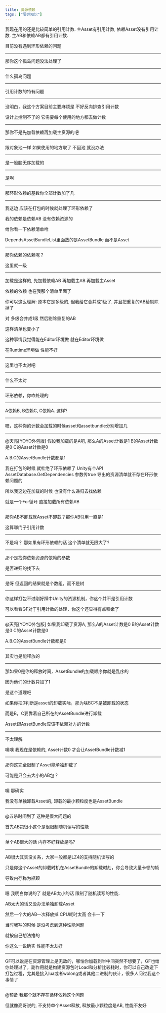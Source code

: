 ```yaml
---
title: 资源依赖
tags: ["零碎知识"]
---
```


我现在用的还是比较简单的引用计数.
主Asset有引用计数, 依赖Asset没有引用计数.
主AB和依赖AB都有引用计数. 

目前没有遇到环形依赖的问题

---

那你这个孤岛问题没法处理了

---

什么孤岛问题

---

引用计数的特有问题

---

没明白，我这个方案目前主要麻烦是 不好反向排查引用计数

设计上控制不了的  它需要每个使用的地方都去做计数

---

那你不是先加载依赖再加载主资源的吧

---

跟对象池一样  如果使用的地方取了 不回池 就没办法

---

是一股脑无序加载的

---

是啊

---

那环形依赖的基数你全部计数加了几

---

我这边  应该在打包的时候就处理了环形依赖了

我的依赖是依赖AB 没有依赖资源的

给你看一下依赖清单哈

DependsAssetBundleList里面放的是AssetBundle 而不是Asset

---

那你依赖的依赖呢？

这里就一级

---

加载是这样的, 先加载依赖AB 再加载主AB 再加载主Asset

依赖的依赖 也在我那个清单里面了

你可以这么理解:
原本它是多级的, 但我给它合并成1级了, 并且把重复的AB给剔除掉了

对 多级合并成1级 然后剔除重复的AB

这样清单也变小了

这种事情我觉得能在Editor环境做 就在Editor环境做

在Runtime环境做  性能不好

---

这里也不太对吧

---

什么不太对

---

环形依赖，你咋处理的

---

A依赖B, B依赖C, C依赖A. 这样?

---

嗯，这种你的计数会加载的时候asset和assetbundle分别增加几

---

@天亮[YOYO外包版] 假设我加载的是A吧,
那么A的Asset计数是1
B的Asset计数是0
C的Asset计数是0

A.B.C的AssetBundle计数都是1

我在打包的时候 就杜绝了环形依赖了 Unity有个API AssetDatabase.GetDependencies 参数传true 导出的资源清单就不存在环形依赖问题的

所以我这边在加载的时候 也没有什么递归去找依赖

就是一个For循环 直接加载所有依赖AB

---

 那你AB不卸载就Asset不卸载？那你AB引用一直是1

这算哪门子引用计数

---

不是吗？ 那如果有环形依赖的话 这个清单就无限大了?

---

那个是找你依赖资源的依赖的参数

是否递归的找下去

---

是呀 但返回的结果就是个数组，而不是树

---

你这样打包不过刚好踩中Unity的资源机制，你这个并不是引用计数

可以看看GF对于引用计数的处理，你这个还显得有点稚嫩了

---

@天亮[YOYO外包版]  如果我卸载了资源A, 
那么A的Asset计数是0
B的Asset计数是0
C的Asset计数是0

A.B.C的AssetBundle计数都是0

---

其实也是能释放的

---

那如果0是你的释放时间，AssetBundle的加载顺序你就是乱序的

因为他们的计数只加了1

是这个道理吧

如果你把0判断是asset的卸载实际，那为啥BC不是被卸载的状态

而是B，C要靠着自己所在的AssetBundle进行卸载

Asset跟AssetBundle应该不依赖对方的计数

---

不太理解

噢噢 我现在是依赖的, Asset计数0 才会让AssetBundle计数减1

---

那你这完全限制了Asset能单独卸载了

可能是只会去大小的AB包？

---

噢 那确实

我没有单独卸载Asset的,  卸载的最小颗粒度也是AssetBundle

---

@五杀时间到了 这种是很大问题的

首先AB包很小这个是很限制随机读写的性能

---

单个AB很大的话 内存不好释放是吗?

---

AB很大其实没关系，大家一般都是LZ4的支持随机读写的

只是你这个Asset的卸载时机在AssetBundle的卸载时刻，你会导致大量卡顿的帧

导致内存称为瓶颈

---

嗯 我明白你说的了 就是AB太小的话 限制了随机读写的性能.

AB太大的话又没办法单独卸载Asset

然后一个大的AB一次释放掉 CPU耗时太高 会卡一下

当时我写的时候 是没考虑到这种性能问题

就按自己想法撸的

你这么一说确实 性能不太友好

---

GF可以说是在资源管理上是无敌的，哪怕你加载到半中间突然不想要了，GF也给你处理过了，副作用就是构建资源包时Load和分析比较耗时，你可以自己改造下打包过程，尤其是接入lua或者wolong或者其他二进制的伙计，很多人问过我这个事情了

---

@预备  我那个就不存在循环依赖这个问题

但就像亮哥说的, 不支持单个Asset释放, 释放最小颗粒度是AB,  性能不友好
